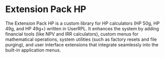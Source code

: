# Extension Pack HP

The Extension Pack HP is a custom library for HP calculators (HP 50g, HP 49g, and HP 49g+) written in UserRPL. It enhances the system by adding financial tools (like NPV and IRR calculators), custom menus for mathematical operations, system utilities (such as factory resets and file purging), and user interface extensions that integrate seamlessly into the built-in application menus.
